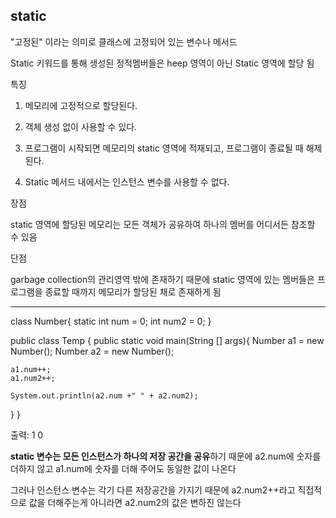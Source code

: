 ## static

"고정된" 이라는 의미로 클래스에 고정되어 있는 변수나 메서드

Static 키워드를 통해 생성된 정적멤버들은 heep 영역이 아닌 Static 영역에 할당 됨

특징

1. 메모리에 고정적으로 할당된다.

2. 객체 생성 없이 사용할 수 있다.

3. 프로그램이 시작되면 메모리의 static 영역에 적재되고, 프로그램이 종료될 때 해제된다.

4. Static 메서드 내에서는 인스턴스 변수를 사용할 수 없다.

장점

static 영역에 할당된 메모리는 모든 객체가 공유하여 하나의 멤버를
어디서든 참조할 수 있음

단점

garbage collection의 관리영역 밖에 존재하기 때문에 static 영역에 있는 멤버들은 프로그램을 종료할 때까지 메모리가 할당된 채로 존재하게 됨

---

class Number{
static int num = 0;
int num2 = 0;
}

public class Temp {
public static void main(String [] args){
Number a1 = new Number();
Number a2 = new Number();

    a1.num++;
    a1.num2++;

    System.out.println(a2.num +" " + a2.num2);

}
}

출력: 1 0

**static 변수는 모든 인스턴스가 하나의 저장 공간을 공유**하기 때문에 a2.num에 숫자를 더하지 않고 a1.num에 숫자를 더해 주어도 동일한 값이 나온다

그러나 인스턴스 변수는 각기 다른 저장공간을 가지기 때문에 a2.num2++라고 직접적으로 값을 더해주는게 아니라면 a2.num2의 값은 변하진 않는다
